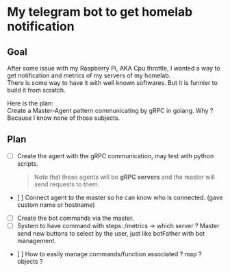 # My telegram bot to get homelab notification

## Goal

After some issue with my Raspberry Pi, AKA Cpu throttle, I wanted a way to get notification and metrics of my servers of my homelab.  
There is some way to have it with well known softwares. But it is funnier to build it from scratch.  

Here is the plan:  
Create a Master-Agent pattern communicating by gRPC in golang. Why ? Because I know none of those subjects.

## Plan

- [ ] Create the agent with the gRPC communication, may test with python scripts.
   > Note that these agents will be **gRPC servers** and the master will send requests to them. 
- [ ] Connect agent to the master so he can know who is connected. (gave custom name or hostname)
- [ ] Create the bot commands via the master.
- [ ] System to have command with steps: /metrics -> which server ? Master send new buttons to select by the user, just like botFather with bot management.

- [ ] How to easily manage commands/function associated ? map ? objects ?
